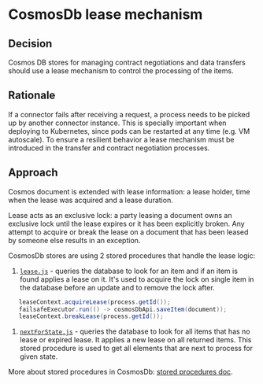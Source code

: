 # CosmosDb lease mechanism

## Decision

Cosmos DB stores for managing contract negotiations and data transfers should use a lease mechanism to control the processing of the items.

## Rationale

If a connector fails after receiving a request, a process needs to be picked up by another connector instance. This is specially important
when deploying to Kubernetes, since pods can be restarted at any time (e.g. VM autoscale). To ensure a resilient behavior a lease mechanism must be
introduced in the transfer and contract negotiation processes.

## Approach

Cosmos document is extended with lease information: a lease holder, time when the lease was acquired and a lease duration.

Lease acts as an exclusive lock: a party leasing a document owns an exclusive lock until the lease expires or it has been explicitly broken.
Any attempt to acquire or break the lease on a document that has been leased by someone else results in an exception.

CosmosDb stores are using 2 stored procedures that handle the lease logic:

1. [`lease.js`](/extensions/azure/cosmos/cosmos-common/src/main/resources/lease.js) - queries the database to look for an item and if an item is found
   applies a lease on it. It's used to acquire the lock on single item in the
   database before an update and to remove the lock after.

```java
   leaseContext.acquireLease(process.getId());
   failsafeExecutor.run(() -> cosmosDbApi.saveItem(document));
   leaseContext.breakLease(process.getId());
```

1. [`nextForState.js`](/extensions/azure/cosmos/cosmos-common/src/main/resources/nextForState.js) - queries the database to look for all items that has no
   lease or expired lease. It applies a new lease on all returned items. This
   stored procedure is used to get all elements that are next to process for given state.

More about stored procedures in CosmosDb: [stored procedures doc](https://docs.microsoft.com/en-us/rest/api/cosmos-db/stored-procedures).
